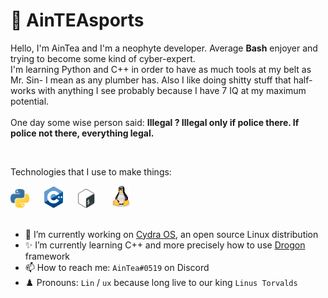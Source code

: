 # 🗿 AinTEAsports

<p align="left">
Hello, I'm AinTea and I'm a neophyte developer.
Average <b>Bash</b> enjoyer and trying to become some kind of cyber-expert.<br>
I'm learning Python and C++ in order to have as much tools at my belt as Mr. Sin- I mean as any plumber has.
Also I like doing shitty stuff that half-works with anything I see probably because I have 7 IQ at my maximum potential.
<br>
<br>
One day some wise person said: <b>Illegal ? Illegal only if police there. If police not there, everything legal.</b>
</p>


<br>

Technologies that I use to make things:

<img src="./logos/python.png" alt="drawing" width="30" style="padding-right:20px">
<img src="./logos/cpp.png" alt="drawing" width="30" style="padding-right:20px">
<img src="./logos/bash.png" alt="drawing" width="30" style="padding-right:20px">
<img src="./logos/tux.png" alt="drawing" width="30" style="padding-right:20px">

<br>
<br>


- 🔭 I’m currently working on <a href="https://github.com/acth2/CydraProject">Cydra OS</a>, an open source Linux distribution
- ✨ I’m currently learning C++ and more precisely how to use <a href="https://drogon.docsforge.com/">Drogon</a> framework
- 📫 How to reach me: `AinTea#0519` on Discord
- ♟️ Pronouns: `Lin` / `ux` because long live to our king `Linus Torvalds`